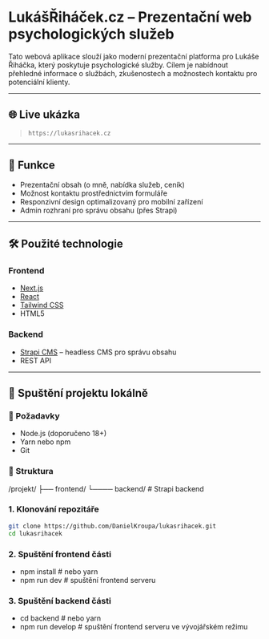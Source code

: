 # LukášŘiháček.cz – Prezentační web psychologických služeb

Tato webová aplikace slouží jako moderní prezentační platforma pro Lukáše Řiháčka, který poskytuje psychologické služby. Cílem je nabídnout přehledné informace o službách, zkušenostech a možnostech kontaktu pro potenciální klienty.

---

## 🌐 Live ukázka

> `https://lukasrihacek.cz`

---

## 🧠 Funkce

- Prezentační obsah (o mně, nabídka služeb, ceník)
- Možnost kontaktu prostřednictvím formuláře
- Responzivní design optimalizovaný pro mobilní zařízení
- Admin rozhraní pro správu obsahu (přes Strapi)

---

## 🛠 Použité technologie

### Frontend

- [Next.js](https://nextjs.org/)
- [React](https://react.dev/)
- [Tailwind CSS](https://tailwindcss.com/)
- HTML5

### Backend

- [Strapi CMS](https://strapi.io/) – headless CMS pro správu obsahu
- REST API

---

## 🚀 Spuštění projektu lokálně

### 🔧 Požadavky

- Node.js (doporučeno 18+)
- Yarn nebo npm
- Git

### 📁 Struktura

/projekt/
├── frontend/
└──── backend/ # Strapi backend

### 1. Klonování repozitáře

```bash
git clone https://github.com/DanielKroupa/lukasrihacek.git
cd lukasrihacek
```

### 2. Spuštění frontend části

- npm install # nebo yarn
- npm run dev # spuštění frontend serveru

### 3. Spuštění backend části

- cd backend # nebo yarn
- npm run develop # spuštění frontend serveru ve vývojářském režimu
